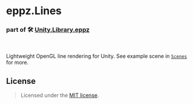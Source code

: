 # eppz.Lines
### part of 🛠️ [Unity.Library.eppz](https://github.com/eppz/Unity.Library.eppz)
<br />

Lightweight OpenGL line rendering for Unity. See example scene in [`Scenes`](Scenes) for more.

## License

> Licensed under the [MIT license](http://en.wikipedia.org/wiki/MIT_License).
